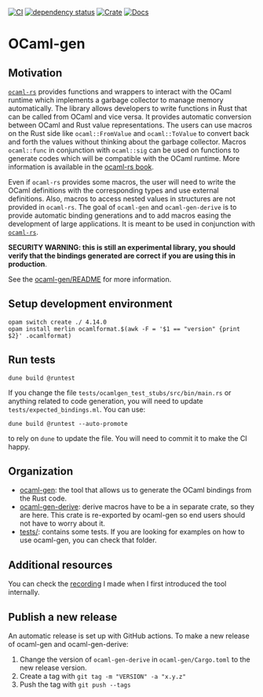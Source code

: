 [![CI](https://github.com/o1-labs/ocaml-gen/actions/workflows/ci.yml/badge.svg)](https://github.com/o1-labs/ocaml-gen/actions/workflows/ci.yml)
[![dependency status](https://deps.rs/repo/github/o1-labs/ocaml-gen/status.svg?style=flat-square)](https://deps.rs/repo/github/o1-labs/ocaml-gen)
​[![Crate](https://img.shields.io/crates/v/badgen.svg)](https://crates.io/crates/ocaml-gen)
[![Docs](https://docs.rs/badgen/badge.svg)](https://o1-labs.github.io/ocaml-gen/)
# OCaml-gen

## Motivation

[`ocaml-rs`](https://github.com/zshipko/ocaml-rs) provides functions and
wrappers to interact with the OCaml runtime which implements a garbage collector
to manage memory automatically. The library allows developers to write functions
in Rust that can be called from OCaml and vice versa. It provides automatic
conversion between OCaml and Rust value representations. The users can use
macros on the Rust side like `ocaml::FromValue` and `ocaml::ToValue` to convert
back and forth the values without thinking about the garbage
collector.
Macros `ocaml::func` in conjunction with `ocaml::sig` can be used on functions
to generate codes which will be compatible with the OCaml runtime.
More information is available in the [ocaml-rs book](https://zshipko.github.io/ocaml-rs/).

Even if `ocaml-rs` provides some macros, the user will need to write the OCaml
definitions with the corresponding types and use external definitions. Also,
macros to access nested values in structures are not provided in `ocaml-rs`.
The goal of `ocaml-gen` and `ocaml-gen-derive` is to provide automatic binding
generations and to add macros easing the development of large applications.
It is meant to be used in conjunction with [`ocaml-rs`](https://github.com/zshipko/ocaml-rs).

**SECURITY WARNING: this is still an experimental library, you should verify that the bindings generated are correct if you are using this in production**.

See the [ocaml-gen/README](/ocaml-gen) for more information.

## Setup development environment

```
opam switch create ./ 4.14.0
opam install merlin ocamlformat.$(awk -F = '$1 == "version" {print $2}' .ocamlformat)
```

## Run tests

```
dune build @runtest
```

If you change the file `tests/ocamlgen_test_stubs/src/bin/main.rs` or anything related to code generation, you will need to update `tests/expected_bindings.ml`. You can use:
```
dune build @runtest --auto-promote
```
to rely on `dune` to update the file. You will need to commit it to make the CI happy.

## Organization

* [ocaml-gen](ocaml-gen): the tool that allows us to generate the OCaml bindings from the Rust code.
* [ocaml-gen-derive](ocaml-gen/derive): derive macros have to be a in separate crate, so they are here. This crate is re-exported by ocaml-gen so end users should not have to worry about it.
* [tests/](tests/): contains some tests. If you are looking for examples on how to use ocaml-gen, you can check that folder.

## Additional resources

You can check the [recording](https://www.youtube.com/watch?v=LuXo2cNkgyA&feature=youtu.be) I made when I first introduced the tool internally.

## Publish a new release

An automatic release is set up with GitHub actions. To make a new release of
ocaml-gen and ocaml-gen-derive:

1. Change the version of `ocaml-gen-derive` in `ocaml-gen/Cargo.toml` to the new
   release version.
2. Create a tag with `git tag -m "VERSION" -a "x.y.z"`
3. Push the tag with `git push --tags`
